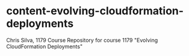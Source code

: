 # content-evolving-cloudformation-deployments
Chris Silva, 1179
Course Repository for course 1179 "Evolving CloudFormation Deployments"
